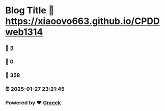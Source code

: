 # Blog Title :link: https://xiaoovo663.github.io/CPDDweb1314 
### :page_facing_up: [3](https://xiaoovo663.github.io/CPDDweb1314/tag.html) 
### :speech_balloon: 0 
### :hibiscus: 358 
### :alarm_clock: 2025-01-27 23:21:45 
### Powered by :heart: [Gmeek](https://github.com/Meekdai/Gmeek)
